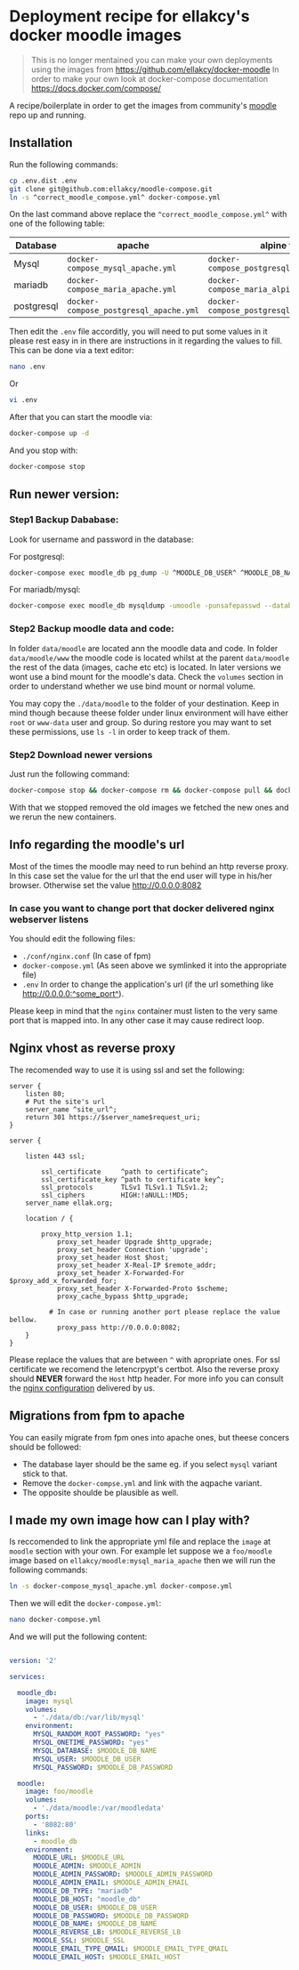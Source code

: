 # Deployment recipe for ellakcy's docker moodle images

> This is no longer mentained you can make your own deployments using the images from https://github.com/ellakcy/docker-moodle
> In order to make your own look at docker-compose documentation https://docs.docker.com/compose/

A recipe/boilerplate in order to get the images from community's [moodle](https://github.com/ellakcy/docker-moodle) repo up and running.

## Installation
Run the following commands:

```bash
cp .env.dist .env 
git clone git@github.com:ellakcy/moodle-compose.git
ln -s ^correct_moodle_compose.yml^ docker-compose.yml
```

On the last command above replace the `^correct_moodle_compose.yml^` with one of the following table:

Database | apache | alpine fpm | lts
--- | --- | --- | ---
Mysql | `docker-compose_mysql_apache.yml`  |  `docker-compose_postgresql_alpine_fpm.yml` | no
mariadb | `docker-compose_maria_apache.yml` | `docker-compose_maria_alpine_fpm.yml` | no
postgresql | `docker-compose_postgresql_apache.yml` | `docker-compose_postgresql_alpine_fpm.yml` | no


Then edit the `.env` file accorditly, you will need to put some values in it please rest easy in in there are instructions in it regarding the values to fill. This can be done via a text editor:

```bash
nano .env
```

Or

```bash
vi .env
```

After that you can start the moodle via:

```bash
docker-compose up -d
```

And you stop with:

```bash
docker-compose stop
```

## Run newer version:

### Step1 Backup Dababase:
Look for username and password in the database:

For postgresql:
```bash
docker-compose exec moodle_db pg_dump -U ^MOODLE_DB_USER^ ^MOODLE_DB_NAME^ > db_dump.sql
```

For mariadb/mysql:
```bash
docker-compose exec moodle_db mysqldump -umoodle -punsafepasswd --databases moodle > db_dump.sql
```

### Step2 Backup moodle data and code:

In folder `data/moodle` are located ann the moodle data and code.
In folder `data/moodle/www` the moodle code is located whilst at the parent `data/moodle` the rest of the data (images, cache etc etc) is located. In later versions we wont use a bind mount for the moodle's data. Check the `volumes` section in order to understand whether we use bind mount or normal volume.

You may copy the `./data/moodle` to the folder of your destination. Keep in mind though because theese folder under linux environment will have either `root` or `www-data` user and group. So during restore you may want to set these permissions, use `ls -l` in order to keep track of them.

### Step2 Download newer versions
Just run the following command:

```bash
docker-compose stop && docker-compose rm && docker-compose pull && docker-compose up -d
```

With that we stopped removed the old images we fetched the new ones and we rerun the new containers.

## Info regarding the moodle's url

Most of the times the moodle may need to run behind an http reverse proxy. In this case set the value for the url that the end user will type in his/her browser. Otherwise set the value http://0.0.0.0:8082

### In case you want to change port that docker delivered nginx webserver listens

You should edit the following files:

* `./conf/nginx.conf` (In case of fpm)
* `docker-compose.yml` (As seen above we symlinked it into the appropriate file)
* `.env` In order to change the application's url (if the url something like http://0.0.0.0:^some_port^).

Please keep in mind that the `nginx` container must listen to the very same port that is mapped into. In any other case it may cause redirect loop.

## Nginx vhost as reverse proxy

The recomended way to use it is using ssl and set the following:

```nginx
server {
	listen 80;
	# Put the site's url
	server_name ^site_url^;
	return 301 https://$server_name$request_uri;
}

server {

	listen 443 ssl;

        ssl_certificate     ^path to certificate^;
       	ssl_certificate_key ^path to certificate key^;
        ssl_protocols       TLSv1 TLSv1.1 TLSv1.2;
        ssl_ciphers         HIGH:!aNULL:!MD5;
	server_name ellak.org;

	location / {

		proxy_http_version 1.1;
       		proxy_set_header Upgrade $http_upgrade;
       		proxy_set_header Connection 'upgrade';
       		proxy_set_header Host $host;
       		proxy_set_header X-Real-IP $remote_addr;
       		proxy_set_header X-Forwarded-For $proxy_add_x_forwarded_for;
       		proxy_set_header X-Forwarded-Proto $scheme;
       		proxy_cache_bypass $http_upgrade;

          # In case or running another port please replace the value bellow.
        	proxy_pass http://0.0.0.0:8082;
	}
}

```

Please replace the values that are between `^` with apropriate ones. For ssl certificate we recomend the letencrpypt's certbot. Also the reverse proxy should **NEVER** forward the `Host` http header. For more info you can consult the [nginx configuration](https://raw.githubusercontent.com/ellakcy/docker-moodle/master/conf/nginx/nginx_ssl_reverse.conf) delivered by us.

## Migrations from fpm to apache

You can easily migrate from fpm ones into apache ones, but theese concers should be followed:

* The database layer should be the same eg. if you select `mysql` variant stick to that.
* Remove the `docker-compse.yml` and link with the aqpache variant.
* The opposite shoulde be plausible as well.

## I made my own image how can I play with?

Is reccomended to link the appropriate yml file and replace the `image` at `moodle` section with your own. For example let suppose we a `foo/moodle` image based on `ellakcy/moodle:mysql_maria_apache` then we will run the following commands:

```bash
ln -s docker-compose_mysql_apache.yml docker-compose.yml
```

Then we will edit the `docker-compose.yml`:

```bash
nano docker-compose.yml
```

And we will put the following content:


```yaml

version: '2'

services:

  moodle_db:
    image: mysql
    volumes:
      - './data/db:/var/lib/mysql'
    environment:
      MYSQL_RANDOM_ROOT_PASSWORD: "yes"
      MYSQL_ONETIME_PASSWORD: "yes"
      MYSQL_DATABASE: $MOODLE_DB_NAME
      MYSQL_USER: $MOODLE_DB_USER
      MYSQL_PASSWORD: $MOODLE_DB_PASSWORD

  moodle:
    image: foo/moodle
    volumes:
      - './data/moodle:/var/moodledata'
    ports:
      - '8082:80'
    links:
      - moodle_db
    environment:
      MOODLE_URL: $MOODLE_URL
      MOODLE_ADMIN: $MOODLE_ADMIN
      MOODLE_ADMIN_PASSWORD: $MOODLE_ADMIN_PASSWORD
      MOODLE_ADMIN_EMAIL: $MOODLE_ADMIN_EMAIL
      MOODLE_DB_TYPE: "mariadb"
      MOODLE_DB_HOST: "moodle_db"
      MOODLE_DB_USER: $MOODLE_DB_USER
      MOODLE_DB_PASSWORD: $MOODLE_DB_PASSWORD
      MOODLE_DB_NAME: $MOODLE_DB_NAME
      MOODLE_REVERSE_LB: $MOODLE_REVERSE_LB
      MOODLE_SSL: $MOODLE_SSL
      MOODLE_EMAIL_TYPE_QMAIL: $MOODLE_EMAIL_TYPE_QMAIL
      MOODLE_EMAIL_HOST: $MOODLE_EMAIL_HOST
```
